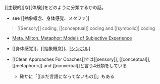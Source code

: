 
[[主観的]]な[[体験]]をどのように分類するかの話。
- see [[抽象概念、身体感覚、メタファ]]

> [[Sensory]] coding, [[conceptual]] coding and [[symbolic]] coding
- [Meta, Milton, Metaphor: Models of Subjective Experience](https://www.cleanlanguage.co.uk/articles/articles/2/1/Meta-Milton-Metaphor-Models-of-Subjective-Experience/Page1.html)
- [[身体感覚]]、[[抽象概念]]、[[シンボル]]([[メタファー]])

- [[Clean Approaches For Coaches]]では[[sensory]], [[conceptual]], [[metaphoric]] and [[nonverbal]]と言う4分類をしている
    - 確かに「[[まだ言語になってないもの]]」もある
